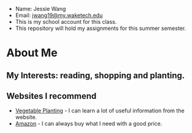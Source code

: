 - Name: Jessie Wang 
- Email: jwang19@my.waketech.edu 
- This is my school account for this class. 
- This repository will hold my assignments for this summer semester. 

# About Me 
## My Interests: reading, shopping and planting. 
## Websites I recommend 
* [Vegetable Planting](https://aptv.org/garden-party/tomato-planting/) - I can learn a lot of useful information from the website. 
* [Amazon](https://www.amazon.com) - I can always buy what I need with a good price. 

